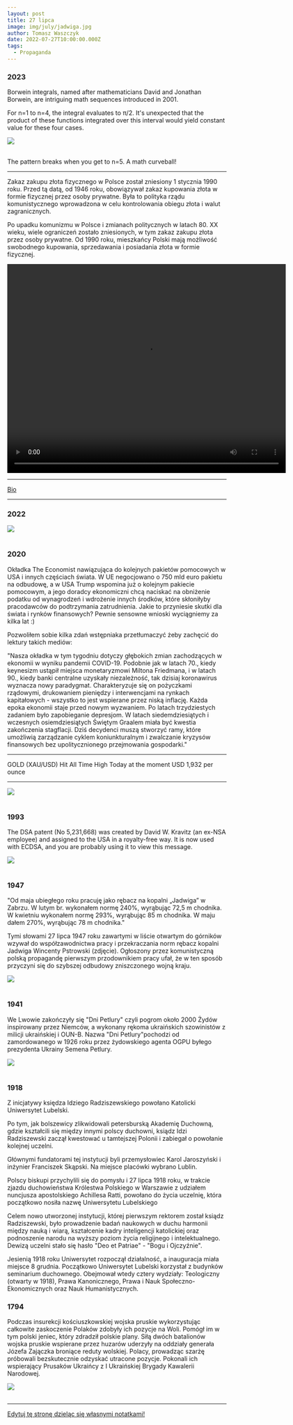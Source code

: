 ```yaml
---
layout: post
title: 27 lipca
image: img/july/jadwiga.jpg
author: Tomasz Waszczyk
date: 2022-07-27T10:00:00.000Z
tags:
  - Propaganda
---
```


### 2023

Borwein integrals, named after mathematicians David and Jonathan Borwein, are intriguing math sequences introduced in 2001.

For n=1 to n=4, the integral evaluates to π/2. It's unexpected that the product of these functions integrated over this interval would yield constant value for these four cases.

<img src="./img/july/curveball.jpeg"><br><br>

The pattern breaks when you get to n=5. A math curveball!

---

Zakaz zakupu złota fizycznego w Polsce został zniesiony 1 stycznia 1990 roku. Przed tą datą, od 1946 roku, obowiązywał zakaz kupowania złota w formie fizycznej przez osoby prywatne. Była to polityka rządu komunistycznego wprowadzona w celu kontrolowania obiegu złota i walut zagranicznych.

Po upadku komunizmu w Polsce i zmianach politycznych w latach 80. XX wieku, wiele ograniczeń zostało zniesionych, w tym zakaz zakupu złota przez osoby prywatne. Od 1990 roku, mieszkańcy Polski mają możliwość swobodnego kupowania, sprzedawania i posiadania złota w formie fizycznej.

<video width="640" height="480" controls>
<source src="./movies/july/inflation.mov" type="video/mp4">
Your browser does not support the video tag.
</video>

---

<a href="./documents/july/bio.pdf" target="_blank">Bio</a>

---

### 2022

<img src="./img/july/omicron.jpeg"><br><br>

### 2020

Okładka The Economist nawiązująca do kolejnych pakietów pomocowych w USA i innych częściach świata. W UE negocjowano o 750 mld euro pakietu na odbudowę, a w USA Trump wspomina już o kolejnym pakiecie pomocowym, a jego doradcy ekonomiczni chcą naciskać na obniżenie podatku od wynagrodzeń i wdrożenie innych środków, które skłoniłyby pracodawców do podtrzymania zatrudnienia. Jakie to przyniesie skutki dla świata i rynków finansowych? Pewnie sensowne wnioski wyciągniemy za kilka lat :)

Pozwoliłem sobie kilka zdań wstępniaka przetłumaczyć żeby zachęcić do lektury takich mediów:

"Nasza okładka w tym tygodniu dotyczy głębokich zmian zachodzących w ekonomii w wyniku pandemii COVID-19. Podobnie jak w latach 70., kiedy keynesizm ustąpił miejsca monetaryzmowi Miltona Friedmana, i w latach 90., kiedy banki centralne uzyskały niezależność, tak dzisiaj koronawirus wyznacza nowy paradygmat. Charakteryzuje się on pożyczkami rządowymi, drukowaniem pieniędzy i interwencjami na rynkach kapitałowych - wszystko to jest wspierane przez niską inflację. Każda epoka ekonomii staje przed nowym wyzwaniem. Po latach trzydziestych zadaniem było zapobieganie depresjom. W latach siedemdziesiątych i wczesnych osiemdziesiątych Świętym Graalem miała być kwestia zakończenia stagflacji. Dziś decydenci muszą stworzyć ramy, które umożliwią zarządzanie cyklem koniunkturalnym i zwalczanie kryzysów finansowych bez upolitycznionego przejmowania gospodarki."

---

GOLD (XAU/USD) Hit All Time High Today at the moment USD 1,932 per ounce

---

<img src="./img/july/freemoney.jpg"><br><br>

### 1993

The DSA patent (No 5,231,668) was created by David W. Kravitz (an ex-NSA employee) and assigned to the USA in a royalty-free way. It is now used with ECDSA, and you are probably using it to view this message.

<img src="./img/july/dsapatent.jpeg"><br><br>

<!-- https://medium.com/asecuritysite-when-bob-met-alice/ode-to-john-napier-the-nsa-and-fips-186-meet-dsa-the-original-builder-of-digital-trust-1f18b39bb01a -->

### 1947

"Od maja ubiegłego roku pracuję jako rębacz na kopalni „Jadwiga” w Zabrzu. W lutym br. wykonałem normę 240%, wyrąbując 72,5 m chodnika. W kwietniu wykonałem normę 293%, wyrąbując 85 m chodnika. W maju dałem 270%, wyrąbując 78 m chodnika."

Tymi słowami 27 lipca 1947 roku zawartymi w liście otwartym do górników wzywał do współzawodnictwa pracy i przekraczania norm rębacz kopalni Jadwiga Wincenty Pstrowski (zdjęcie).
Ogłoszony przez komunistyczną polską propagandę pierwszym przodownikiem pracy ufał, że w ten sposób przyczyni się do szybszej odbudowy zniszczonego wojną kraju.

<img src="./img/july/jadwiga.jpg"><br><br>

### 1941

We Lwowie zakończyły się "Dni Petlury" czyli pogrom około 2000 Żydów inspirowany przez Niemców, a wykonany rękoma ukraińskich szowinistów z milicji ukraińskiej i OUN-B.
Nazwa "Dni Petlury"pochodzi od zamordowanego w 1926 roku przez żydowskiego agenta  OGPU byłego prezydenta Ukrainy Semena Petlury.

<img src="./img/july/petlura.jpg"><br><br>

### 1918

Z inicjatywy księdza Idziego Radziszewskiego powołano Katolicki Uniwersytet Lubelski.

Po tym, jak bolszewicy zlikwidowali petersburską Akademię Duchowną, gdzie kształcili się między innymi polscy duchowni, ksiądz Idzi Radziszewski zaczął kwestować u tamtejszej Polonii i zabiegał o powołanie kolejnej uczelni.

Głównymi fundatorami tej instytucji byli przemysłowiec Karol Jaroszyński i inżynier Franciszek Skąpski. Na miejsce placówki wybrano Lublin.

Polscy biskupi przychylili się do pomysłu i 27 lipca 1918 roku, w trakcie zjazdu duchowieństwa Królestwa Polskiego w Warszawie z udziałem nuncjusza apostolskiego Achillesa Ratti, powołano do życia uczelnię, która początkowo nosiła nazwę Uniwersytetu Lubelskiego

Celem nowo utworzonej instytucji, której pierwszym rektorem został ksiądz Radziszewski, było prowadzenie badań naukowych w duchu harmonii między nauką i wiarą, kształcenie kadry inteligencji katolickiej oraz podnoszenie narodu na wyższy poziom życia religijnego i intelektualnego. Dewizą uczelni stało się hasło "Deo et Patriae" - "Bogu i Ojczyźnie".

Jesienią 1918 roku Uniwersytet rozpoczął działalność, a inauguracja miała miejsce 8 grudnia. Początkowo Uniwersytet Lubelski korzystał z budynków seminarium duchownego. Obejmował wtedy cztery wydziały: Teologiczny (otwarty w 1918), Prawa Kanonicznego, Prawa i Nauk Społeczno-Ekonomicznych oraz Nauk Humanistycznych.

### 1794

Podczas insurekcji kościuszkowskiej wojska pruskie wykorzystując całkowite zaskoczenie Polaków zdobyły ich pozycje na Woli. Pomógł im w tym polski jeniec, który zdradził polskie plany. Siłą dwóch batalionów wojska pruskie wspierane przez huzarów uderzyły na oddziały generała Józefa Zajączka broniące reduty wolskiej. Polacy, prowadząc szarżę próbowali bezskutecznie odzyskać utracone pozycje. Pokonali ich wspierający Prusaków Ukraińcy z I Ukraińskiej Brygady Kawalerii Narodowej.

<img src="./img/july/insurekcja2.jpg"><br><br>

---

<a href="https://github.com/TomaszWaszczyk/historia.waszczyk.com/edit/master/src/content/july-27.md" target="_blank">Edytuj tę stronę dzieląc się własnymi notatkami!</a>
